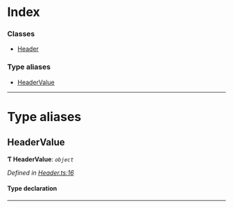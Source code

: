 

# Index

### Classes

* [Header](../classes/_header_.header.md)

### Type aliases

* [HeaderValue](_header_.md#headervalue)

---

# Type aliases

<a id="headervalue"></a>

##  HeaderValue

**Ƭ HeaderValue**: *`object`*

*Defined in [Header.ts:16](https://github.com/polkadot-js/api/blob/695e4f2/packages/types/src/Header.ts#L16)*

#### Type declaration

___


